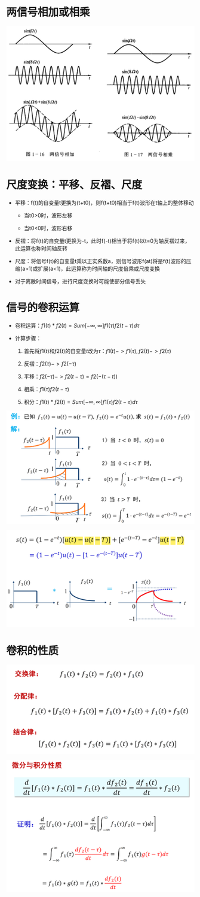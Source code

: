 # 两信号相加或相乘

![Alt text](image-141.png)    

# 尺度变换：平移、反褶、尺度
* 平移：f(t)的自变量t更换为(t+t0)，则f(t+t0)相当于f(t)波形在t轴上的整体移动
    * 当t0>0时，波形左移

    * 当t0<0时，波形右移

* 反褶：将f(t)的自变量t更换为-t，此时f(-t)相当于将f(t)以t=0为轴反褶过来，此运算也称时间轴反转

* 尺度：将信号f(t)的自变量t乘以正实系数a，则信号波形f(at)将是f(t)波形的压缩(a>1)或扩展(a<1)，此运算称为时间轴的尺度倍乘或尺度变换

* 对于离散时间信号，进行尺度变换时可能使部分信号丢失

# 信号的卷积运算
* 卷积运算：$f1(t)*f2(t)=Sum[-∞,∞]f1(τ)f2(t-τ)dτ$

* 计算步骤：
    1. 首先将$f1(t)$和$f2(t)$的自变量$t$改为$τ$：$f1(t)->f1(τ),f2(t)->f2(τ)$

    2. 反褶：$f2(τ)->f2(-τ)$

    3. 平移：$f2(-τ)->f2(t-τ)=f2(-(τ-t))$

    4. 相乘：$f1(τ)f2(t-τ)$

    5. 积分：$f1(t)*f2(t)=Sum[-∞,∞]f1(τ)f2(t-τ)dτ$

![Alt text](image-292.png)

![Alt text](image-293.png)

# 卷积的性质

![Alt text](image-294.png)

![Alt text](image-295.png)
